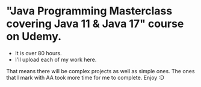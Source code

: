 # "Java Programming Masterclass covering Java 11 & Java 17" course on Udemy. 
- It is over 80 hours.
- I'll upload each of my work here. 

That means there will be complex projects as well as simple ones.
The ones that I mark with AA took more time for me to complete.
Enjoy :D
